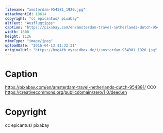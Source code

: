 ```yaml
---
filename: "amsterdam-954381_1920.jpg"
attachmentId: 18614
copyright: "cc epicantus/ pixabay"
altText: "Ausflugtipps"
caption: "https://pixabay.com/en/amsterdam-travel-netherlands-dutch-954381/ CC0\nhttps://creativecommons.org/publicdomain/zero/1.0/deed.en"
width: 1800
height: 1126
mimeType: "image/jpeg"
uploadDate: "2016-04-13 11:32:31"
originalUrl: "https://bxq4fb.myraidbox.de/i/amsterdam-954381_1920.jpg"
---
```


# Caption

https://pixabay.com/en/amsterdam-travel-netherlands-dutch-954381/ CC0
https://creativecommons.org/publicdomain/zero/1.0/deed.en

# Copyright

cc epicantus/ pixabay
